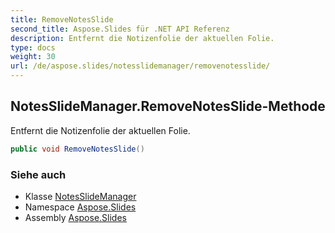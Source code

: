 ```yaml
---
title: RemoveNotesSlide
second_title: Aspose.Slides für .NET API Referenz
description: Entfernt die Notizenfolie der aktuellen Folie.
type: docs
weight: 30
url: /de/aspose.slides/notesslidemanager/removenotesslide/
---
```


## NotesSlideManager.RemoveNotesSlide-Methode

Entfernt die Notizenfolie der aktuellen Folie.

```csharp
public void RemoveNotesSlide()
```

### Siehe auch

* Klasse [NotesSlideManager](../../notesslidemanager)
* Namespace [Aspose.Slides](../../notesslidemanager)
* Assembly [Aspose.Slides](../../../)

<!-- DO NOT EDIT: generiert von xmldocmd für Aspose.Slides.dll -->